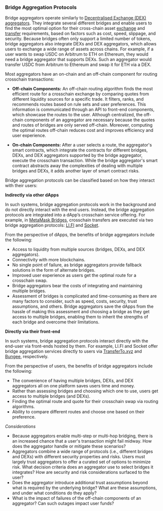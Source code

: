 ### Bridge Aggregation Protocols
Bridge aggregators operate similarly to [Decentralised Exchange (DEX) aggregators](https://thedefiant.io/what-is-a-dex-aggregator). They integrate several different bridges and enable users to find the most optimal option for their cross-chain asset [exchange](../../01intro/introduction.md#asset-exchange) and [transfer](../../01intro/introduction.md#asset-transfer) requirements, based on factors such as cost, speed, slippage, and security. Because bridges often only support a limited number of tokens, bridge aggregators also integrate DEXs and DEX aggregators, which allows users to exchange a wide range of assets across chains. For example, if a user wants to swap USDC on Arbitrum to ETH on Ethereum, they would need a bridge aggregator that supports DEXs. Such an aggregator would transfer USDC from Arbitrum to Ethereum and swap it for ETH via a DEX. 

Most aggregators have an on-chain and an off-chain component for routing crosschain transactions:

- **Off-chain Components:** An off-chain routing algorithm finds the most efficient route for a crosschain exchange by comparing quotes from different liquidity sources for a specific trade. It filters, ranks, and recommends routes based on rule sets and user preferences. This information is communicated through an API to front-end components, which showcase the routes to the user. Although centralized, the off-chain components of an aggregator are necessary because the quotes and routes of bridges are only served off-chain. Moreover, computing the optimal routes off-chain reduces cost and improves efficiency and user experience.

- **On-chain Components:** After a user selects a route, the aggregator's smart contracts, which integrate the contracts for different bridges, DEXs, and DEX aggregators supported by the bridge aggregator, execute the crosschain transaction. While the bridge aggregator's smart contract abstracts away the complexities of dealing with multiple bridges and DEXs, it adds another layer of smart contract risks.

Bridge aggregation protocols can be classified based on how they interact with their users:

**Indirectly via other dApps**

In such systems, bridge aggregation protocols work in the background and do not directly interact with the end users. Instead, the bridge aggregation protocols are integrated into a dApp’s crosschain service offering. For example, in [MetaMask Bridges](https://portfolio.metamask.io/bridge), crosschain transfers are executed via two bridge aggregation protocols: [LI.FI](https://li.fi/) and [Socket](https://socket.tech/).

From the perspective of dApps, the benefits of bridge aggregators include the following:

* Access to liquidity from multiple sources (bridges, DEXs, and DEX aggregators).
* Connectivity with more blockchains.
* No single point of failure, as bridge aggregators provide fallback solutions in the form of alternate bridges.
* Improved user experience as users get the optimal route for a crosschain swap.
* Bridge aggregators bear the costs of integrating and maintaining multiple bridges.
* Assessment of bridges is complicated and time-consuming as there are many factors to consider, such as speed, costs, security, trust assumptions, and others. Bridge aggregators save the dApps from the hassle of making this assessment and choosing a bridge as they get access to multiple bridges, enabling them to inherit the strengths of each bridge and overcome their limitations.

**Directly via their front-end**

In such systems, bridge aggregation protocols interact directly with the end-user via front-ends hosted by them. For example, LI.FI and Socket offer bridge aggregation services directly to users via [TransferTo.xyz](https://transferto.xyz/swap) and [Bungee](https://bungee.exchange/), respectively.

From the perspective of users, the benefits of bridge aggregators include the following:

* The convenience of having multiple bridges, DEXs, and DEX aggregators all on one platform saves users time and money.
* Rather than assessing bridges and choosing which one to use, users get access to multiple bridges (and DEXs).
* Finding the optimal route and quote for their crosschain swap via routing algorithms.
* Ability to compare different routes and choose one based on their preference.

*Considerations*
- Because aggregators enable multi-step or multi-hop bridging, there is an increased chance that a user's transaction might fail midway. How does the aggregator handle or mitigate these scenarios?
- Aggregators combine a wide range of protocols (i.e., different bridges and DEXs) with different security properties and risks. Users must largely trust aggregators to offer a curated set of options to minimize risk. What decision criteria does an aggregator use to select bridges it integrates? How are security and risk considerations surfaced to the user?
- Does the aggregator introduce additional trust assumptions beyond what is required by the underlying bridge? What are these assumptions, and under what conditions do they apply? 
- What is the impact of failures of the off-chain components of an aggregator? Can such outages impact user funds?